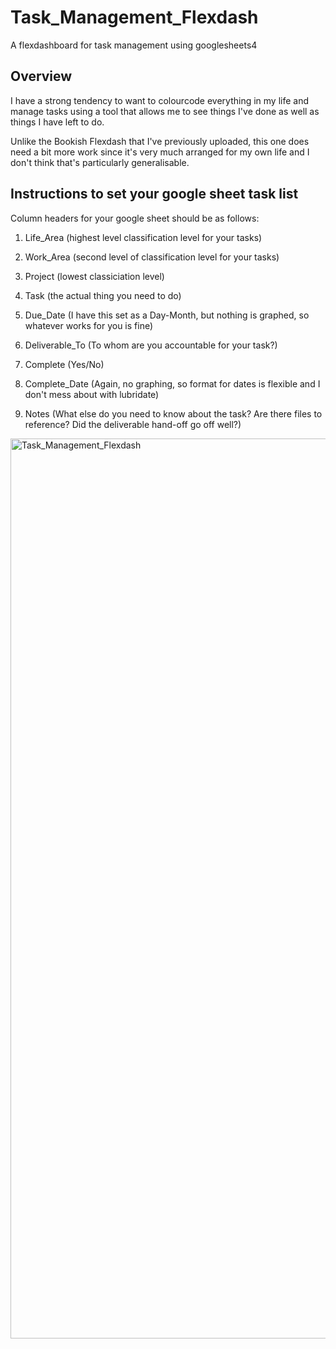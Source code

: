 # Task_Management_Flexdash
A flexdashboard for task management using googlesheets4


## Overview

I have a strong tendency to want to colourcode everything in my life and manage tasks using a tool that allows me to see things I've done as well as things I have left to do. 

Unlike the Bookish Flexdash that I've previously uploaded, this one does need a bit more work since it's very much arranged for my own life and I don't think that's particularly generalisable. 

## Instructions to set your google sheet task list

Column headers for your google sheet should be as follows:

1. Life_Area (highest level classification level for your tasks)

2. Work_Area (second level of classification level for your tasks)

3. Project (lowest classiciation level)

4. Task (the actual thing you need to do)

5. Due_Date	(I have this set as a Day-Month, but nothing is graphed, so whatever works for you is fine)

6. Deliverable_To	(To whom are you accountable for your task?)

7. Complete	(Yes/No)

8. Complete_Date	(Again, no graphing, so format for dates is flexible and I don't mess about with lubridate)

9. Notes (What else do you need to know about the task? Are there files to reference? Did the deliverable hand-off go off well?)

<img width="1440" alt="Task_Management_Flexdash" src="https://user-images.githubusercontent.com/60521652/127755736-2fe8e2b4-75bb-449f-8944-1e4d229717d2.png">
